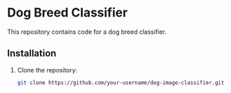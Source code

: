 # Dog Breed Classifier

This repository contains code for a dog breed classifier.

## Installation

1. Clone the repository:
   ```bash
   git clone https://github.com/your-username/dog-image-classifier.git
   ```
